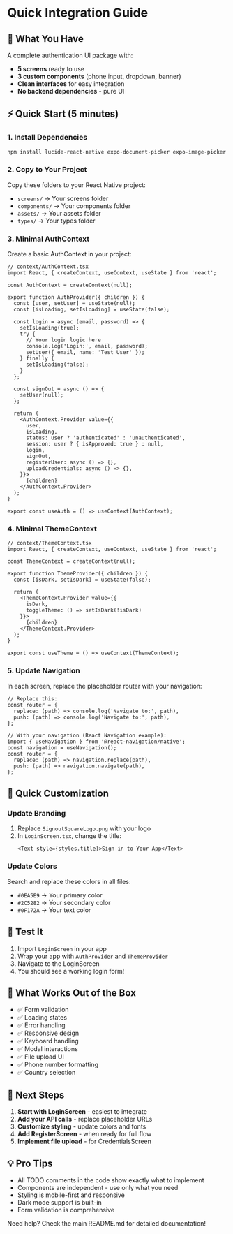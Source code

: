 # Quick Integration Guide

## 🎯 What You Have

A complete authentication UI package with:
- **5 screens** ready to use
- **3 custom components** (phone input, dropdown, banner)
- **Clean interfaces** for easy integration
- **No backend dependencies** - pure UI

## ⚡ Quick Start (5 minutes)

### 1. Install Dependencies
```bash
npm install lucide-react-native expo-document-picker expo-image-picker @react-native-async-storage/async-storage
```

### 2. Copy to Your Project
Copy these folders to your React Native project:
- `screens/` → Your screens folder
- `components/` → Your components folder  
- `assets/` → Your assets folder
- `types/` → Your types folder

### 3. Minimal AuthContext
Create a basic AuthContext in your project:

```tsx
// context/AuthContext.tsx
import React, { createContext, useContext, useState } from 'react';

const AuthContext = createContext(null);

export function AuthProvider({ children }) {
  const [user, setUser] = useState(null);
  const [isLoading, setIsLoading] = useState(false);
  
  const login = async (email, password) => {
    setIsLoading(true);
    try {
      // Your login logic here
      console.log('Login:', email, password);
      setUser({ email, name: 'Test User' });
    } finally {
      setIsLoading(false);
    }
  };

  const signOut = async () => {
    setUser(null);
  };

  return (
    <AuthContext.Provider value={{
      user,
      isLoading,
      status: user ? 'authenticated' : 'unauthenticated',
      session: user ? { isApproved: true } : null,
      login,
      signOut,
      registerUser: async () => {},
      uploadCredentials: async () => {},
    }}>
      {children}
    </AuthContext.Provider>
  );
}

export const useAuth = () => useContext(AuthContext);
```

### 4. Minimal ThemeContext
```tsx
// context/ThemeContext.tsx
import React, { createContext, useContext, useState } from 'react';

const ThemeContext = createContext(null);

export function ThemeProvider({ children }) {
  const [isDark, setIsDark] = useState(false);
  
  return (
    <ThemeContext.Provider value={{ 
      isDark, 
      toggleTheme: () => setIsDark(!isDark) 
    }}>
      {children}
    </ThemeContext.Provider>
  );
}

export const useTheme = () => useContext(ThemeContext);
```

### 5. Update Navigation
In each screen, replace the placeholder router with your navigation:

```tsx
// Replace this:
const router = {
  replace: (path) => console.log('Navigate to:', path),
  push: (path) => console.log('Navigate to:', path),
};

// With your navigation (React Navigation example):
import { useNavigation } from '@react-navigation/native';
const navigation = useNavigation();
const router = {
  replace: (path) => navigation.replace(path),
  push: (path) => navigation.navigate(path),
};
```

## 🎨 Quick Customization

### Update Branding
1. Replace `SignoutSquareLogo.png` with your logo
2. In `LoginScreen.tsx`, change the title:
   ```tsx
   <Text style={styles.title}>Sign in to Your App</Text>
   ```

### Update Colors
Search and replace these colors in all files:
- `#0EA5E9` → Your primary color
- `#2C5282` → Your secondary color
- `#0F172A` → Your text color

## 📱 Test It

1. Import `LoginScreen` in your app
2. Wrap your app with `AuthProvider` and `ThemeProvider`
3. Navigate to the LoginScreen
4. You should see a working login form!

## 🔧 What Works Out of the Box

- ✅ Form validation
- ✅ Loading states
- ✅ Error handling
- ✅ Responsive design
- ✅ Keyboard handling
- ✅ Modal interactions
- ✅ File upload UI
- ✅ Phone number formatting
- ✅ Country selection

## 🚀 Next Steps

1. **Start with LoginScreen** - easiest to integrate
2. **Add your API calls** - replace placeholder URLs
3. **Customize styling** - update colors and fonts
4. **Add RegisterScreen** - when ready for full flow
5. **Implement file upload** - for CredentialsScreen

## 💡 Pro Tips

- All TODO comments in the code show exactly what to implement
- Components are independent - use only what you need
- Styling is mobile-first and responsive
- Dark mode support is built-in
- Form validation is comprehensive

Need help? Check the main README.md for detailed documentation! 